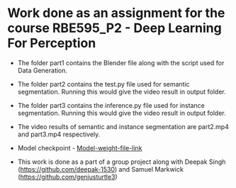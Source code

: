 # Work done as an assignment for the course RBE595_P2 - Deep Learning For Perception

* The folder part1 contains the Blender file along with the script used for Data Generation.<br>
* The folder part2 contains the test.py file used for semantic segmentation. Running this would give the video result in output folder.<br>
* The folder part3 contains the inference.py file used for instance segmentation. Running this would give the video result in output folder.<br>

* The video results of semantic and instance segmentation are part2.mp4 and part3.mp4 respectively.

* Model checkpoint - [Model-weight-file-link](https://wpi0-my.sharepoint.com/:u:/g/personal/dsingh1_wpi_edu/EccpHgzfMLdKqnBnWPTfFX4BKMDkHl8H8sbiza_opAxJMg?e=lpzhzY)
* This work is done as a part of a group project along with Deepak Singh (https://github.com/deepak-1530) and Samuel Markwick (https://github.com/geniusturtle3)
